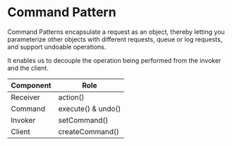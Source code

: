 
# Command Pattern

Command Patterns encapsulate a request as an object, thereby letting you parameterize other objects with different requests, queue or log requests, and support undoable operations.  

It enables us to decouple the operation being performed from the invoker and the client.

| Component | Role 
| - | -
| Receiver | action()
| Command | execute() & undo()
| Invoker | setCommand()
| Client | createCommand()



<script src="https://utteranc.es/client.js"
  repo="umakantv/design-patterns"
  issue-term="pathname"
  label="Comment"
  theme="preferred-color-scheme"
  crossorigin="anonymous"
  async>
</script>